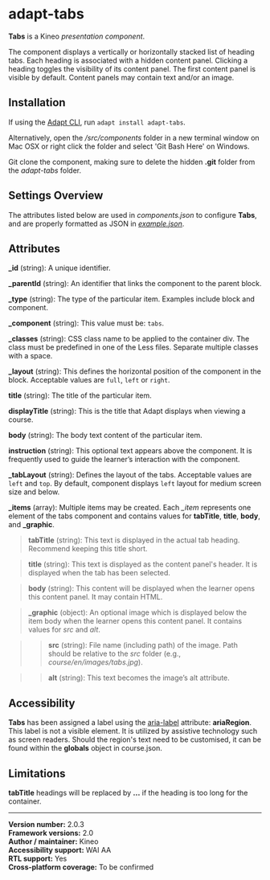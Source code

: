 # adapt-tabs

**Tabs** is a Kineo *presentation component*.  

The component displays a vertically or horizontally stacked list of heading tabs. Each heading is associated with a hidden content panel. Clicking a heading toggles the visibility of its content panel. The first content panel is visible by default. Content panels may contain text and/or an image.

## Installation

If using the [Adapt CLI](https://github.com/adaptlearning/adapt-cli), run `adapt install adapt-tabs`.

Alternatively, open the */src/components* folder in a new terminal window on Mac OSX or right click the folder and select 'Git Bash Here' on Windows.

Git clone the component, making sure to delete the hidden **.git** folder from the *adapt-tabs* folder.

## Settings Overview

The attributes listed below are used in *components.json* to configure **Tabs**, and are properly formatted as JSON in [*example.json*](https://github.com/cgkineo/adapt-tabs/blob/master/example.json).

## Attributes

**_id** (string): A unique identifier.

**_parentId** (string): An identifier that links the component to the parent block.

**_type** (string): The type of the particular item. Examples include block and component.	

**_component** (string): This value must be: `tabs`.

**_classes** (string): CSS class name to be applied to the container div. The class must be predefined in one of the Less files. Separate multiple classes with a space.

**_layout** (string): This defines the horizontal position of the component in the block. Acceptable values are `full`, `left` or `right`.

**title** (string): The title of the particular item.	

**displayTitle** (string): This is the title that Adapt displays when viewing a course.	

**body** (string): The body text content of the particular item.	

**instruction** (string): This optional text appears above the component. It is frequently used to
guide the learner’s interaction with the component.  

**_tabLayout** (string): Defines the layout of the tabs. Acceptable values are `left` and `top`. By default, component displays `left` layout for medium screen size and below.

**_items** (array): Multiple items may be created. Each *_item* represents one element of the tabs component and contains values for **tabTitle**, **title**, **body**, and **_graphic**. 

>**tabTitle** (string): This text is displayed in the actual tab heading. Recommend keeping this title short.

>**title** (string): This text is displayed as the content panel's header. It is displayed when the tab has been selected.

>**body** (string): This content will be displayed when the learner opens this content panel. It may contain HTML.  

>**_graphic** (object): An optional image which is displayed below the item body when the learner opens this content panel. It contains values for *src* and *alt*.

>>**src** (string): File name (including path) of the image. Path should be relative to the *src* folder (e.g., *course/en/images/tabs.jpg*).

>>**alt** (string): This text becomes the image’s alt attribute. 

## Accessibility
**Tabs** has been assigned a label using the [aria-label](https://github.com/adaptlearning/adapt_framework/wiki/Aria-Labels) attribute: **ariaRegion**. This label is not a visible element. It is utilized by assistive technology such as screen readers. Should the region's text need to be customised, it can be found within the **globals** object in course.json.

## Limitations

**tabTitle** headings will be replaced by **...** if the heading is too long for the container. 

----------------------------
**Version number:**  2.0.3  
**Framework versions:** 2.0  
**Author / maintainer:** Kineo  
**Accessibility support:** WAI AA   
**RTL support:** Yes  
**Cross-platform coverage:** To be confirmed  
